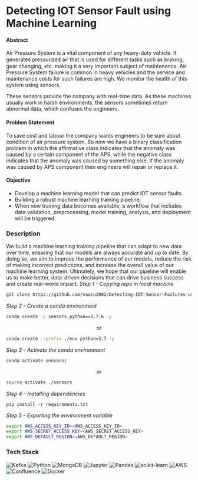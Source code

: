 # Detecting IOT Sensor Fault using Machine Learning

#### Abstract
Air Pressure System is a vital component of any heavy-duty vehicle. It generates pressurized air that is used for diﬀerent tasks such as braking, gear changing, etc. making it a very important subject of maintenance. Air Pressure System failure is common in heavy vehicles and the service and maintenance costs for such failures are high. We monitor the health of this system using sensors. 

These sensors provide the company with real-time data. As these machines usually work in harsh environments, the sensors sometimes return abnormal data, which confuses the engineers.

#### Problem Statement
To save cost and labour the company wants engineers to be sure about condition of air pressure system.  So now we have a binary classification problem in which the affirmative class indicates that the anomaly was caused by a certain component of the APS, while the negative class indicates that the anomaly was caused by something else. If the anomaly was caused by APS component then engineers  will repair or replace it.

#### Objective
- Develop a machine learning model that can predict IOT sensor faults.
- Building a robust machine learning training pipeline.
- When new training data becomes available, a workflow that includes data validation, preprocessing, model training, analysis, and deployment will be triggered.


### Description
We build a machine learning training pipeline that can adapt to new data over time, ensuring that our models are always accurate and up to date. By doing so, we aim to improve the performance of our models, reduce the risk of making incorrect predictions, and increase the overall value of our machine learning system. Ultimately, we hope that our pipeline will enable us to make better, data-driven decisions that can drive business success and create real-world impact.
*Step 1 - Copying repo in local machine*
```bash
git clone https://github.com/vaasu2002/Detecting-IOT-Sensor-Failures-using-Machine-Learning.git
```

*Step 2 - Create a conda environment*
```bash
conda create -p sensors python==3.7.6 -y
```
<p align="center">or</p>

```bash
conda create --prefix ./env python=3.7 -y
```
*Step 3 - Activate the conda environment*
```
conda activate sensors/
```
<p align="center">or</p>

```bash
source activate ./sensors
```
*Step 4 - Installing dependencies*
```
pip install -r requirements.txt
```

*Step 5 - Exporting the environment variable*
```bash
export AWS_ACCESS_KEY_ID=<AWS_ACCESS_KEY_ID>
export AWS_SECRET_ACCESS_KEY=<AWS_SECRET_ACCESS_KEY>
export AWS_DEFAULT_REGION=<AWS_DEFAULT_REGION>
```


### Tech Stack
![Kafka](https://img.shields.io/badge/Apache%20Kafka-000?style=for-the-badge&logo=apachekafka)
![Python](https://img.shields.io/badge/Python-3776AB?style=for-the-badge&logo=python&logoColor=white)
![MongoDB](https://img.shields.io/badge/MongoDB-%234ea94b.svg?style=for-the-badge&logo=mongodb&logoColor=white)
![Jupyter](https://img.shields.io/badge/Jupyter-F37626.svg?&style=for-the-badge&logo=Jupyter&logoColor=white)
![Pandas](https://img.shields.io/badge/pandas-%23150458.svg?style=for-the-badge&logo=pandas&logoColor=white)
![scikit-learn](https://img.shields.io/badge/scikit--learn-%23F7931E.svg?style=for-the-badge&logo=scikit-learn&logoColor=white)
![AWS](https://img.shields.io/badge/AWS-%23FF9900.svg?style=for-the-badge&logo=amazon-aws&logoColor=white)
![Confluence](https://img.shields.io/badge/confluence-%23172BF4.svg?style=for-the-badge&logo=confluence&logoColor=white)
![Docker](https://img.shields.io/badge/docker-%230db7ed.svg?style=for-the-badge&logo=docker&logoColor=white)
